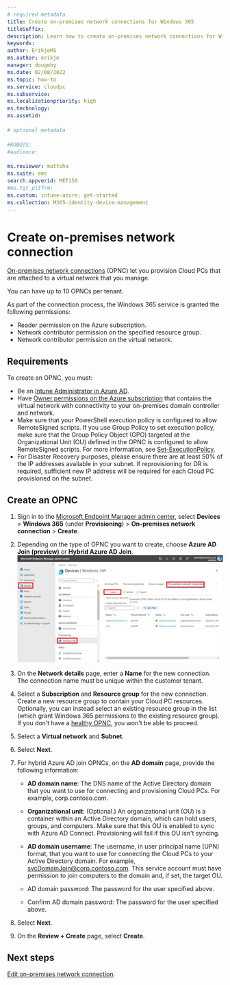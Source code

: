 ```yaml
---
# required metadata
title: Create on-premises network connections for Windows 365
titleSuffix:
description: Learn how to create on-premises network connections for Windows 365.
keywords:
author: ErikjeMS  
ms.author: erikje
manager: dougeby
ms.date: 02/08/2022
ms.topic: how-to
ms.service: cloudpc
ms.subservice:
ms.localizationpriority: high
ms.technology:
ms.assetid: 

# optional metadata

#ROBOTS:
#audience:

ms.reviewer: mattsha
ms.suite: ems
search.appverid: MET150
#ms.tgt_pltfrm:
ms.custom: intune-azure; get-started
ms.collection: M365-identity-device-management
---
```


# Create on-premises network connection

[On-premises network connections](on-premises-network-connections.md) (OPNC) let you provision Cloud PCs that are attached to a virtual network that you manage.

You can have up to 10 OPNCs per tenant.

As part of the connection process, the Windows 365 service is granted the following permissions:

- Reader permission on the Azure subscription.
- Network contributor permission on the specified resource group.
- Network contributor permission on the virtual network.

## Requirements

To create an OPNC, you must:

- Be an [Intune Administrator in Azure AD](/azure/active-directory/roles/permissions-reference).
- Have [Owner permissions on the Azure subscription](/azure/cost-management-billing/manage/add-change-subscription-administrator) that contains the virtual network with connectivity to your on-premises domain controller and network.
- Make sure that your PowerShell execution policy is configured to allow RemoteSigned scripts. If you use Group Policy to set execution policy, make sure that the Group Policy Object (GPO) targeted at the Organizational Unit (OU) defined in the OPNC is configured to allow RemoteSigned scripts. For more information, see [Set-ExecutionPolicy](/powershell/module/microsoft.powershell.security/set-executionpolicy).
- For Disaster Recovery purposes, please ensure there are at least 50% of the IP addresses available in your subnet. If reprovisioning for DR is required, sufficient  new IP address will be required for each Cloud PC provisioned on the subnet. 

## Create an OPNC

1. Sign in to the [Microsoft Endpoint Manager admin center](https://go.microsoft.com/fwlink/?linkid=2109431), select **Devices** > **Windows 365** (under **Provisioning**) > **On-premises network connection** > **Create**.
2. Depending on the type of OPNC you want to create, choose **Azure AD Join (preview)** or **Hybrid Azure AD Join**.
![Screenshot of create connection dropdown](./media/create-on-premises-network-connection/create-connection-dropdown.png)
3. On the **Network details** page, enter a **Name** for the new connection. The connection name must be unique within the customer tenant.
4. Select a **Subscription** and **Resource group** for the new connection. Create a new resource group to contain your Cloud PC resources. Optionally, you can instead select an existing resource group in the list (which grant Windows 365 permissions to the existing resource group). If you don’t have a [healthy OPNC](health-checks.md), you won't be able to proceed.
5. Select a **Virtual network** and **Subnet**.
6. Select **Next**.
7. For hybrid Azure AD join OPNCs, on the **AD domain** page, provide the following information:
    - **AD domain name**: The DNS name of the Active Directory domain that you want to use for connecting and provisioning Cloud PCs. For example, corp.contoso.com.
    - **Organizational unit**: (Optional.) An organizational unit (OU) is a container within an Active Directory domain, which can hold users, groups, and computers. Make sure that this OU is enabled to sync with Azure AD Connect. Provisioning will fail if this OU isn't syncing.
    - **AD domain username**: The username, in user principal name (UPN) format, that you want to use for connecting the Cloud PCs to your Active Directory domain. For example, svcDomainJoin@corp.contoso.com. This service account must have permission to join computers to the domain and, if set, the target OU. 

    - AD domain password: The password for the user specified above.
    - Confirm AD domain password: The password for the user specified above.

8. Select **Next**.
9. On the **Review + Create** page, select **Create**.

<!-- ########################## -->
## Next steps

[Edit on-premises network connection](edit-on-premises-network-connection.md).
